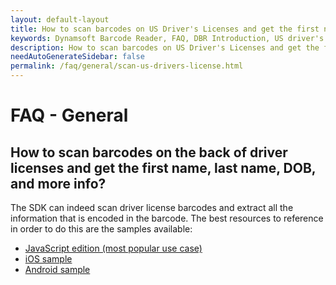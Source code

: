 ```yaml
---
layout: default-layout
title: How to scan barcodes on US Driver's Licenses and get the first name, last name, BOD, etc?
keywords: Dynamsoft Barcode Reader, FAQ, DBR Introduction, US driver's license
description: How to scan barcodes on US Driver's Licenses and get the first name, last name, BOD, etc?
needAutoGenerateSidebar: false
permalink: /faq/general/scan-us-drivers-license.html
---
```


# FAQ - General

## How to scan barcodes on the back of driver licenses and get the first name, last name, DOB, and more info?

The SDK can indeed scan driver license barcodes and extract all the information that is encoded in the barcode. The best resources to reference in order to do this are the samples available:

- [JavaScript edition (most popular use case)](https://github.com/Dynamsoft/dbr-browser-samples/blob/master/4.use-case/2.read-a-drivers-license.html)
- [iOS sample](https://github.com/Dynamsoft/barcode-reader-mobile-samples/tree/main/ios/Swift/Usecase/ReadADriversLicenseSwift)
- [Android sample](https://github.com/Dynamsoft/barcode-reader-mobile-samples/tree/main/android/Usecase/ReadADriversLicense)
